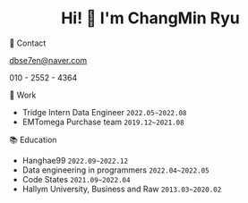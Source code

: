 <div align="center">
  <h1> Hi! 👋 I'm ChangMin Ryu
</div>
  
📱 Contact
  
dbse7en@naver.com
  
010 - 2552 - 4364

💼 Work
- Tridge Intern Data Engineer `2022.05~2022.08`
- EMTomega Purchase team `2019.12~2021.08`

📚 Education
- Hanghae99 <Java and Spring> `2022.09~2022.12`
- Data engineering in programmers `2022.04~2022.05`
- Code States <Data Science course> `2021.09~2022.04`
- Hallym University, Business and Raw `2013.03~2020.02`


